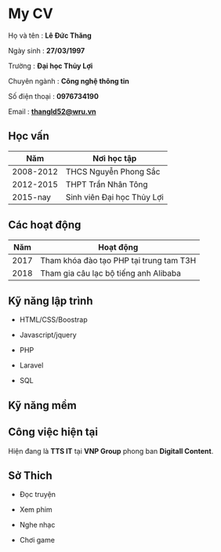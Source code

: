 # My CV

Họ và tên : **Lê Đức Thăng**

Ngày sinh : **27/03/1997**

Trường : **Đại học Thủy Lợi**

Chuyên ngành : **Công nghệ thông tin**

Số điện thoại : **0976734190**

Email : **thangld52@wru.vn**

## Học vấn

Năm|Nơi học tập
---|-----------
2008-2012|THCS Nguyễn Phong Sắc
2012-2015|THPT Trần Nhân Tông
2015-nay|Sinh viên Đại học Thủy Lợi

## Các hoạt động

Năm|Hoạt động 
---|-----------
2017|Tham khóa đào tạo PHP tại trung tam T3H
2018|Tham gia câu lạc bộ tiếng anh Alibaba

## Kỹ năng lập trình

 - HTML/CSS/Boostrap

 - Javascript/jquery

 - PHP

 - Laravel

 - SQL
 
## Kỹ năng mềm 



## Công việc hiện tại

Hiện đang là **TTS IT** tại **VNP Group** phong ban **Digitall Content**.

## Sở Thich

 - Đọc truyện

 - Xem phim

 - Nghe nhạc

 - Chơi game





